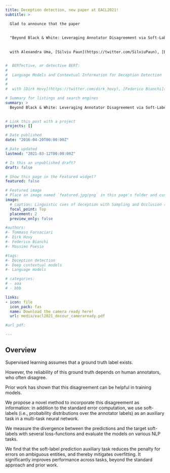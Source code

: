 ```yaml
---
title: Deception detection, new paper at EACL2021!
subtitle: > 

  Glad to announce that the paper 
  
  
  "Beyond Black & White: Leveraging Annotator Disagreement via Soft-Label Multi-Task Learning"
  
  
  with Alexandra Uma, [Silviu Paun](https://twitter.com/SilviuPaun), [Barbara Plank](https://twitter.com/barbara_plank), [Dirk Hovy](https://twitter.com/dirk_hovy) and [Massimo Poesio](https://twitter.com/poesio) has been accepted at [NAACL2021](https://2021.naacl.org/)!


#  BERTective, or detective BERT:
#  
#  Language Models and Contextual Information for Deception Detection
#  
#  
#  with [Dirk Hovy](https://twitter.com/dirk_hovy), [Federico Bianchi](https://twitter.com/fb_vinid) and [Massimo Poesio](https://twitter.com/poesio)

# Summary for listings and search engines
summary: > 
  Beyond Black & White: Leveraging Annotator Disagreement via Soft-Label Multi-Task Learning
  

# Link this post with a project
projects: []

# Date published
date: "2016-04-20T00:00:00Z"

# Date updated
lastmod: "2021-03-12T00:00:00Z"

# Is this an unpublished draft?
draft: false

# Show this page in the Featured widget?
featured: false

# Featured image
# Place an image named `featured.jpg/png` in this page's folder and customize its options here.
image:
  # caption: Linguistic cues of deception with Sampling and Occlusion (SOC) algorithm (Jin et al., 2019)
  focal_point: Top
  placement: 2
  preview_only: false

#authors:
#- Tommaso Fornaciari
#- Dirk Hovy
#- Federico Bianchi
#- Massimo Poesio

#tags:
#- Deception detection
#- Deep contextual models
#- Language models

# categories:
# - aaa
# - bbb

links:
- icon: file
  icon_pack: fas
  name: Download the camera ready here!
  url: media/eacl2021_decour_cameraready.pdf

#url_pdf:

---
```


## Overview

Supervised learning assumes that a ground truth label exists. 

However, the reliability of this ground truth depends on human annotators, who often disagree. 

Prior work has shown that this disagreement can be helpful in training models.

We propose a novel method to incorporate this disagreement as information: in addition to the standard error computation, we use soft-labels (i.e., probability distributions over the annotator labels) as an auxiliary task in a multi-task neural network.

We measure the divergence between the predictions and the target soft-labels with several loss-functions and evaluate the models on various NLP tasks.

We find that the soft-label prediction auxiliary task reduces the penalty for errors on ambiguous entities, and thereby mitigates overfitting. It significantly improves performance across tasks, beyond the standard approach and prior work.
